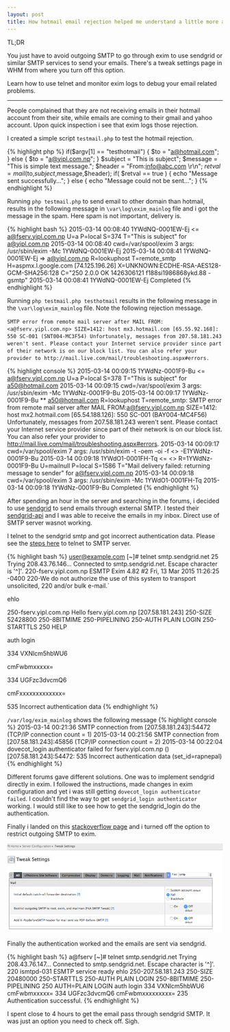 ```yaml
---
layout: post
title: How hotmail email rejection helped me understand a little more about mails and sendgrid to the rescue
---
```

TL;DR

You just have to avoid outgoing SMTP to go through exim to use sendgrid or similar SMTP services to send your emails. There's a tweak settings page in WHM from where you turn off this option. 

Learn how to use telnet and monitor exim logs to debug your email related problems. 

<hr>

People complained that they are not receiving emails in their hotmail account from their site, while emails are coming to their gmail and yahoo account. Upon quick inspection i see that exim logs those rejection.

I created a simple script `testmail.php` to test the hotmail rejection. 

{% highlight php %}
   if($argv[1] == "testhotmail") {
     $to = "a@hotmail.com";
   } else {
     $to = "a@yipl.com.np";
   }
   $subject = "This is subject";
   $message = "This is simple text message.";
   $header = "From:info@abc.com \r\n";
   $retval = mail ($to,$subject,$message,$header);
   if( $retval == true ) {
      echo "Message sent successfully...";
   }
   else {
      echo "Message could not be sent...";
   }
{% endhighlight %}

Running `php testmail.php` to send email to other domain than hotmail, results in the following message in `\var\log\exim_mainlog` file and i got the message in the spam. Here spam is not important, delivery is. 

{% highlight bash %}
2015-03-14 00:08:40 1YWdNQ-0001EW-Ej <= a@fserv.yipl.com.np U=a P=local S=374 T="This is subject" for a@yipl.com.np
2015-03-14 00:08:40 cwd=/var/spool/exim 3 args: /usr/sbin/exim -Mc 1YWdNQ-0001EW-Ej
2015-03-14 00:08:41 1YWdNQ-0001EW-Ej => a@yipl.com.np R=lookuphost T=remote_smtp H=aspmx.l.google.com [74.125.196.26] X=UNKNOWN:ECDHE-RSA-AES128-GCM-SHA256:128 C="250 2.0.0 OK
1426306121 f188si1986868ykd.88 - gsmtp"
2015-03-14 00:08:41 1YWdNQ-0001EW-Ej Completed
{% endhighlight %}

Running `php testmail.php testhotmail` results in the following message in the `\var\log\exim_mainlog` file. Note the following rejection message.

`SMTP error from remote mail server after MAIL FROM:<a@fserv.yipl.com.np> SIZE=1412: host mx3.hotmail.com [65.55.92.168]: 550 SC-001 (SNT004-MC3F54) Unfortunately, messages from 207.58.181.243 weren't sent. Please contact your Internet service provider since part of their network is on our block list. You can also refer your provider to http://mail.live.com/mail/troubleshooting.aspx#errors.`

{% highlight console %}
2015-03-14 00:09:15 1YWdNz-0001F9-Bu <= a@fserv.yipl.com.np U=a P=local S=378 T="This is subject" for a50@hotmail.com
2015-03-14 00:09:15 cwd=/var/spool/exim 3 args: /usr/sbin/exim -Mc 1YWdNz-0001F9-Bu
2015-03-14 00:09:17 1YWdNz-0001F9-Bu ** a50@hotmail.com R=lookuphost T=remote_smtp: SMTP error from remote mail server after MAIL FROM:<a@fserv.yipl.com.np> SIZE=1412: host mx2.hotmail.com [65.54.188.126]: 550 SC-001 (BAY004-MC4F56) Unfortunately, messages from 207.58.181.243 weren't sent. Please contact your Internet service provider since part of their network is on our block list. You can also refer your provider to http://mail.live.com/mail/troubleshooting.aspx#errors.
2015-03-14 00:09:17 cwd=/var/spool/exim 7 args: /usr/sbin/exim -t -oem -oi -f <> -E1YWdNz-0001F9-Bu
2015-03-14 00:09:18 1YWdO1-0001FH-Tq <= <> R=1YWdNz-0001F9-Bu U=mailnull P=local S=1586 T="Mail delivery failed: returning message to sender" for a@fserv.yipl.com.np
2015-03-14 00:09:18 cwd=/var/spool/exim 3 args: /usr/sbin/exim -Mc 1YWdO1-0001FH-Tq
2015-03-14 00:09:18 1YWdNz-0001F9-Bu Completed
{% endhighlight %}

After spending an hour in the server and searching in the forums, i decided to use [sendgrid](http://sendgrid.com) to send emails through external SMTP. I tested their [sendgrid-api](https://github.com/sendgrid/sendgrid-php) and I was able to receive the emails in my inbox. Direct use of SMTP server wasnot working.

I telnet to the sendgrid smtp and got incorrect authentication data. Please see the [steps here](https://www.ndchost.com/wiki/mail/test-smtp-auth-telnet) to telnet to SMTP server.

{% highlight bash %}
user@example.com [~]# telnet smtp.sendgrid.net 25
Trying 208.43.76.146...
Connected to smtp.sendgrid.net.
Escape character is '^]'.
220-fserv.yipl.com.np ESMTP Exim 4.82 #2 Fri, 13 Mar 2015 11:26:25 -0400 
220-We do not authorize the use of this system to transport unsolicited, 
220 and/or bulk e-mail.`

ehlo

250-fserv.yipl.com.np Hello fserv.yipl.com.np [207.58.181.243]
250-SIZE 52428800
250-8BITMIME
250-PIPELINING
250-AUTH PLAIN LOGIN
250-STARTTLS
250 HELP

auth login

334 VXNlcm5hbWU6

cmFwbmxxxxx=

334 UGFzc3dvcmQ6

cmFxxxxxxxxxxxxx=

535 Incorrect authentication data
{% endhighlight %}

`/var/log/exim_mainlog` shows the following message
{% highlight console %}
2015-03-14 00:21:36 SMTP connection from [207.58.181.243]:54472 (TCP/IP connection count = 1)
2015-03-14 00:21:56 SMTP connection from [207.58.181.243]:45856 (TCP/IP connection count = 2)
2015-03-14 00:22:04 dovecot_login authenticator failed for fserv.yipl.com.np () [207.58.181.243]:54472: 535 Incorrect authentication data (set_id=rapnepal)
{% endhighlight %}

Different forums gave different solutions. One was to implement sendgrid directly in exim. I followed the instructions, made changes in exim configuration and yet i was still getting `dovecot_login authenticator failed`. I couldn't find the way to get `sendgrid_login authenticator` working. I would still like to see how to get the sendgrid_login do the authentication. 

Finally i landed on this [stackoverflow page](http://stackoverflow.com/questions/14297264/password-not-accepted-from-server-535-incorrect-authentication-data-when-send ) and i turned off the option to restrict outgoing SMTP to exim. 

![WHM SMTP tweak](/public/hotmail-error-sendgrid-smtp/whm-smtp.png "WHM SMTP tweak page")

Finally the authentication worked and the emails are sent via sendgrid. 

{% highlight bash %}
a@fserv [~]# telnet smtp.sendgrid.net 
Trying 208.43.76.147...
Connected to smtp.sendgrid.net.
Escape character is '^]'.
220 ismtpd-031 ESMTP service ready
ehlo
250-207.58.181.243
250-SIZE 20480000
250-STARTTLS
250-AUTH PLAIN LOGIN
250-8BITMIME
250-PIPELINING
250 AUTH=PLAIN LOGIN
auth login
334 VXNlcm5hbWU6
cmFwbmxxxxx=
334 UGFzc3dvcmQ6
cmFwbmxxxxxxxxx=
235 Authentication successful.
{% endhighlight %}

I spent close to 4 hours to get the email pass through sendgrid SMTP. It was just an option you need to check off. Sigh.
